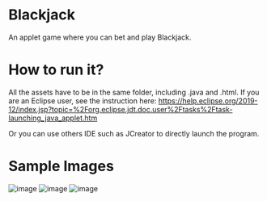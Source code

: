 # Blackjack
An applet game where you can bet and play Blackjack.

# How to run it?
All the assets have to be in the same folder, including .java and .html. If you are an Eclipse user, see the instruction here: https://help.eclipse.org/2019-12/index.jsp?topic=%2Forg.eclipse.jdt.doc.user%2Ftasks%2Ftask-launching_java_applet.htm

Or you can use others IDE such as JCreator to directly launch the program.

# Sample Images
![image](https://user-images.githubusercontent.com/47229668/79049747-6cbfcd00-7bf3-11ea-8a91-ce8c5ae52503.png)
![image](https://user-images.githubusercontent.com/47229668/79049761-8234f700-7bf3-11ea-9a45-2fc64eec50b8.png)
![image](https://user-images.githubusercontent.com/47229668/79049777-91b44000-7bf3-11ea-954e-a8bba39194b9.png)
